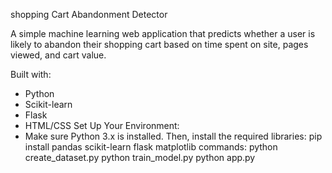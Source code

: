 shopping Cart Abandonment Detector

A simple machine learning web application that predicts whether a user is likely to abandon their shopping cart based on time spent on site, pages viewed, and cart value.

Built with:
- Python 
- Scikit-learn 
- Flask 
- HTML/CSS
Set Up Your Environment:
-  Make sure Python 3.x is installed. Then, install the required libraries:
  pip install pandas scikit-learn flask matplotlib
  commands:
     python create_dataset.py
     python train_model.py
     python app.py
